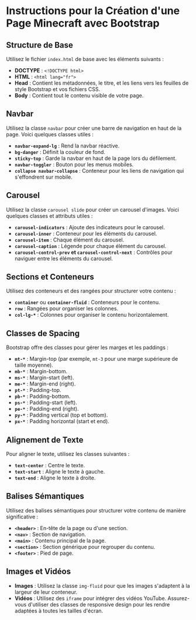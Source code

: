 # Instructions pour la Création d'une Page Minecraft avec Bootstrap

## Structure de Base

Utilisez le fichier `index.html` de base avec les éléments suivants :

- **DOCTYPE** : `<!DOCTYPE html>`
- **HTML** : `<html lang="fr">`
- **Head** : Contient les métadonnées, le titre, et les liens vers les feuilles de style Bootstrap et vos fichiers CSS.
- **Body** : Contient tout le contenu visible de votre page.

## Navbar

Utilisez la classe `navbar` pour créer une barre de navigation en haut de la page. Voici quelques classes utiles :

- **`navbar-expand-lg`** : Rend la navbar réactive.
- **`bg-danger`** : Définit la couleur de fond.
- **`sticky-top`** : Garde la navbar en haut de la page lors du défilement.
- **`navbar-toggler`** : Bouton pour les menus mobiles.
- **`collapse navbar-collapse`** : Conteneur pour les liens de navigation qui s'effondrent sur mobile.

## Carousel

Utilisez la classe `carousel slide` pour créer un carousel d'images. Voici quelques classes et attributs utiles :

- **`carousel-indicators`** : Ajoute des indicateurs pour le carousel.
- **`carousel-inner`** : Conteneur pour les éléments du carousel.
- **`carousel-item`** : Chaque élément du carousel.
- **`carousel-caption`** : Légende pour chaque élément du carousel.
- **`carousel-control-prev` et `carousel-control-next`** : Contrôles pour naviguer entre les éléments du carousel.

## Sections et Conteneurs

Utilisez des conteneurs et des rangées pour structurer votre contenu :

- **`container`** ou **`container-fluid`** : Conteneurs pour le contenu.
- **`row`** : Rangées pour organiser les colonnes.
- **`col-lg-*`** : Colonnes pour organiser le contenu horizontalement.

## Classes de Spacing

Bootstrap offre des classes pour gérer les marges et les paddings :

- **`mt-*`** : Margin-top (par exemple, `mt-3` pour une marge supérieure de taille moyenne).
- **`mb-*`** : Margin-bottom.
- **`ms-*`** : Margin-start (left).
- **`me-*`** : Margin-end (right).
- **`pt-*`** : Padding-top.
- **`pb-*`** : Padding-bottom.
- **`ps-*`** : Padding-start (left).
- **`pe-*`** : Padding-end (right).
- **`py-*`** : Padding vertical (top et bottom).
- **`px-*`** : Padding horizontal (start et end).

## Alignement de Texte

Pour aligner le texte, utilisez les classes suivantes :

- **`text-center`** : Centre le texte.
- **`text-start`** : Aligne le texte à gauche.
- **`text-end`** : Aligne le texte à droite.

## Balises Sémantiques

Utilisez des balises sémantiques pour structurer votre contenu de manière significative :

- **`<header>`** : En-tête de la page ou d'une section.
- **`<nav>`** : Section de navigation.
- **`<main>`** : Contenu principal de la page.
- **`<section>`** : Section générique pour regrouper du contenu.
- **`<footer>`** : Pied de page.

## Images et Vidéos

- **Images** : Utilisez la classe `img-fluid` pour que les images s'adaptent à la largeur de leur conteneur.
- **Vidéos** : Utilisez des `iframe` pour intégrer des vidéos YouTube. Assurez-vous d'utiliser des classes de responsive design pour les rendre adaptées à toutes les tailles d'écran.
